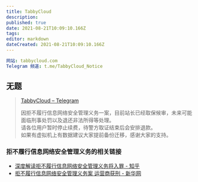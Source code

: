 ```yaml
---
title: TabbyCloud
description: 
published: true
date: 2021-08-21T10:09:10.166Z
tags: 
editor: markdown
dateCreated: 2021-08-21T10:09:10.166Z
---
```


```YAML
网站: tabbycloud.com
Telegram 频道: t.me/TabbyCloud_Notice
```

## 无题

> [TabbyCloud – Telegram](https://web.archive.org/web/20210821021648/https://t.me/s/TabbyCloud_Notice/305)
>
> 因拒不履行信息网络安全管理义务一案，目前站长已经取保候审，未来可能面临刑事处罚以及退还非法所得等处理。\
> 请各位用户暂时停止续费，待警方取证结束后会安排退款。\
> 如果有虚拟机上有数据建议大家提前备份迁移，感谢大家的支持。

### 拒不履行信息网络安全管理义务的相关链接

+ [深度解读拒不履行信息网络安全管理义务将入罪 - 知乎](https://web.archive.org/web/20210821041118/https://zhuanlan.zhihu.com/p/99628202)
+ [拒不履行信息网络安全管理义务案 运营商获刑 - 新华网](https://archive.is/c7MYw "http://m.xinhuanet.com/yn/2021-04/27/c_139909041.htm")
